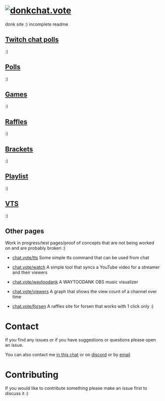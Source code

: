 # [![donk](https://github.com/badoge/chat.vote/assets/18620902/faa369be-7f07-40bb-8b62-d7081270aba5)chat.vote](https://chat.vote)

donk site :) incomplete readme

## [Twitch chat polls](https://chat.vote/)

:)

## [Polls](https://chat.vote/polls)

:)

## [Games](https://chat.vote/games)

:)

## [Raffles](https://chat.vote/raffles)

:)

## [Brackets](https://chat.vote/brackets)

:)

## [Playlist](https://chat.vote/playlist)

:)

## [VTS](https://chat.vote/vts)

:)

## Other pages

Work in progress/test pages/proof of concepts that are not being worked on and are probably broken :)

- [chat.vote/tts](https://chat.vote/tts) Some simple tts command that can be used from chat

- [chat.vote/watch](https://chat.vote/watch) A simple tool that syncs a YouTube video for a streamer and their viewers

- [chat.vote/waytoodank](https://chat.vote/waytoodank) A WAYTOODANK OBS music visualizer

- [chat.vote/viewers](https://chat.vote/viewers) A graph that shows the view count of a channel over time

- [chat.vote/forsen](https://chat.vote/forsen) A raffles site for forsen that works with 1 click only :)

# Contact

If you find any issues or if you have suggestions or questions please open an issue.

You can also contact me [in this chat](https://www.twitch.tv/popout/badoge/chat?popout=) or on [discord](https://discord.gg/eF54kvd) or by [email](mailto:contact@chat.vote)

# Contributing

If you would like to contribute something please make an issue first to discuss it :)
